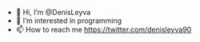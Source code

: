 - 👋 Hi, I’m @DenisLeyva
- 👀 I’m interested in programming
- 📫 How to reach me https://twitter.com/denisleyva90

<!---
DenisLeyva/DenisLeyva is a ✨ special ✨ repository because its `README.md` (this file) appears on your GitHub profile.
You can click the Preview link to take a look at your changes.
--->
